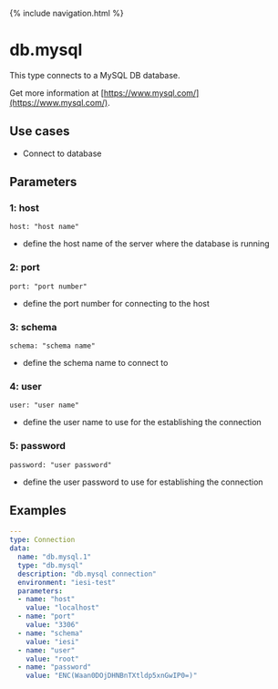 {% include navigation.html %}

# db.mysql

This type connects to a MySQL DB database.

Get more information at [https://www.mysql.com/](https://www.mysql.com/).

## Use cases

* Connect to database

## Parameters

### 1: host

`host: "host name"`
* define the host name of the server where the database is running

### 2: port

`port: "port number"`
* define the port number for connecting to the host

### 3: schema

`schema: "schema name"`
* define the schema name to connect to

### 4: user

`user: "user name"`
* define the user name to use for the establishing the connection

### 5: password

`password: "user password"`
* define the user password to use for establishing the connection

## Examples

```yaml
---
type: Connection
data:
  name: "db.mysql.1"
  type: "db.mysql"
  description: "db.mysql connection"
  environment: "iesi-test"
  parameters:
  - name: "host"
    value: "localhost"
  - name: "port"
    value: "3306"
  - name: "schema"
    value: "iesi"
  - name: "user"
    value: "root"
  - name: "password"
    value: "ENC(Waan0DOjDHNBnTXtldp5xnGwIP0=)"
```